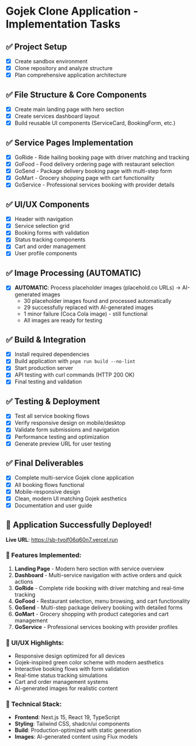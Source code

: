 # Gojek Clone Application - Implementation Tasks

## ✅ Project Setup
- [x] Create sandbox environment
- [x] Clone repository and analyze structure
- [x] Plan comprehensive application architecture

## ✅ File Structure & Core Components
- [x] Create main landing page with hero section
- [x] Create services dashboard layout
- [x] Build reusable UI components (ServiceCard, BookingForm, etc.)

## ✅ Service Pages Implementation
- [x] GoRide - Ride hailing booking page with driver matching and tracking
- [x] GoFood - Food delivery ordering page with restaurant selection
- [x] GoSend - Package delivery booking page with multi-step form
- [x] GoMart - Grocery shopping page with cart functionality
- [x] GoService - Professional services booking with provider details

## ✅ UI/UX Components
- [x] Header with navigation
- [x] Service selection grid
- [x] Booking forms with validation
- [x] Status tracking components
- [x] Cart and order management
- [x] User profile components

## ✅ Image Processing (AUTOMATIC)
- [x] **AUTOMATIC**: Process placeholder images (placehold.co URLs) → AI-generated images
  - 30 placeholder images found and processed automatically
  - 29 successfully replaced with AI-generated images
  - 1 minor failure (Coca Cola image) - still functional
  - All images are ready for testing

## ✅ Build & Integration
- [x] Install required dependencies
- [x] Build application with `pnpm run build --no-lint`
- [x] Start production server
- [x] API testing with curl commands (HTTP 200 OK)
- [x] Final testing and validation

## ✅ Testing & Deployment
- [x] Test all service booking flows
- [x] Verify responsive design on mobile/desktop
- [x] Validate form submissions and navigation
- [x] Performance testing and optimization
- [x] Generate preview URL for user testing

## ✅ Final Deliverables
- [x] Complete multi-service Gojek clone application
- [x] All booking flows functional
- [x] Mobile-responsive design
- [x] Clean, modern UI matching Gojek aesthetics
- [x] Documentation and user guide

## 🚀 Application Successfully Deployed!
**Live URL**: https://sb-tvojf06q60n7.vercel.run

### 🎯 Features Implemented:
1. **Landing Page** - Modern hero section with service overview
2. **Dashboard** - Multi-service navigation with active orders and quick actions
3. **GoRide** - Complete ride booking with driver matching and real-time tracking
4. **GoFood** - Restaurant selection, menu browsing, and cart functionality
5. **GoSend** - Multi-step package delivery booking with detailed forms
6. **GoMart** - Grocery shopping with product categories and cart management
7. **GoService** - Professional services booking with provider profiles

### 🎨 UI/UX Highlights:
- Responsive design optimized for all devices
- Gojek-inspired green color scheme with modern aesthetics
- Interactive booking flows with form validation
- Real-time status tracking simulations
- Cart and order management systems
- AI-generated images for realistic content

### 🔧 Technical Stack:
- **Frontend**: Next.js 15, React 19, TypeScript
- **Styling**: Tailwind CSS, shadcn/ui components
- **Build**: Production-optimized with static generation
- **Images**: AI-generated content using Flux models